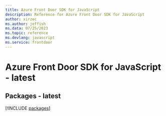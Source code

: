 ```yaml
---
title: Azure Front Door SDK for JavaScript
description: Reference for Azure Front Door SDK for JavaScript
author: xirzec
ms.author: jeffish
ms.data: 07/25/2023
ms.topic: reference
ms.devlang: javascript
ms.service: frontdoor
---
```

# Azure Front Door SDK for JavaScript - latest
## Packages - latest
[!INCLUDE [packages](front-door-index.md)]